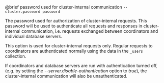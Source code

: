 

@brief password used for cluster-internal communication
`--cluster.password password`

The password used for authorization of cluster-internal requests.
This password will be used to authenticate all requests and responses in
cluster-internal communication, i.e. requests exchanged between
coordinators
and individual database servers.

This option is used for cluster-internal requests only. Regular requests
to
coordinators are authenticated normally using the data in the `_users`
collection.

If coordinators and database servers are run with authentication turned
off,
(e.g. by setting the *--server.disable-authentication* option to *true*),
the cluster-internal communication will also be unauthenticated.

